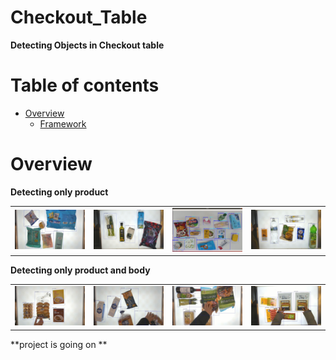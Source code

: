 Checkout_Table
============

**Detecting Objects in Checkout table**


Table of contents
==================

<!--ts-->
* [Overview](#Overview)
    * [Framework](#Framework)

   
<!--te-->


Overview
===========

**Detecting only product**

<table border="0">
   <tr>
      <td>
      <img src="./img/15.jpg" width="100%" />
      </td>
      <td>
      <img src="./img/10.jpg" width="100%" />
      </td>
      <td>
      <img src="./img/2.png" width="100%" />
      </td>
      <td>
      <img src="./img/7.jpg" width="100%" />
      </td>
   </tr>
   </table>


**Detecting only product and body**


<table border="0">
   <tr>
      <td>
      <img src="./img/18.jpg" width="100%" />
      </td>
      <td>
      <img src="./img/16.jpg" width="100%" />
      </td>
      <td>
      <img src="./img/11.jpg" width="100%" />
      </td>
      <td>
      <img src="./img/8.jpg" width="100%" />
      </td>
   </tr>
   </table>


**project is going on **






 
 
 
